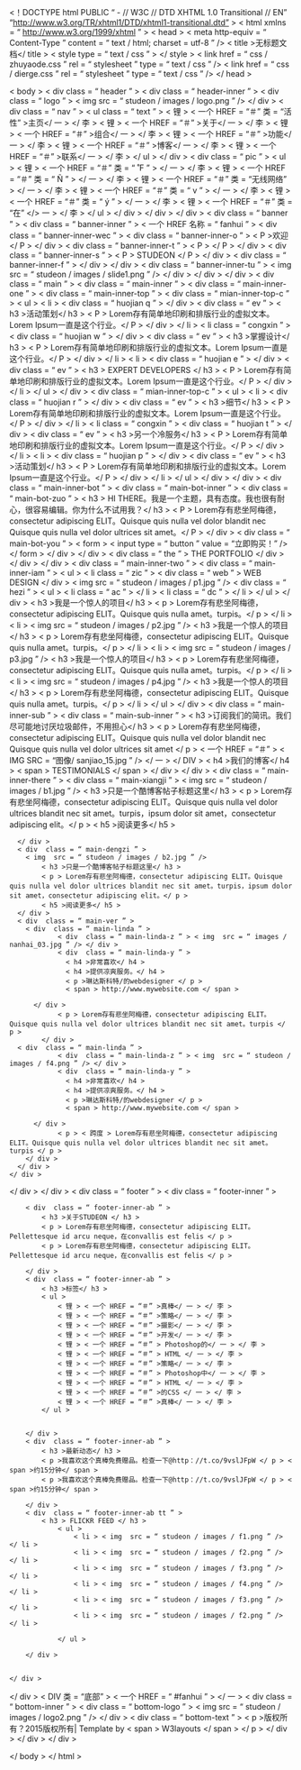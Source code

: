 <！DOCTYPE html PUBLIC “ -  // W3C // DTD XHTML 1.0 Transitional // EN”  “http://www.w3.org/TR/xhtml1/DTD/xhtml1-transitional.dtd” >
< html  xmlns = “ http://www.w3.org/1999/xhtml ” >
< head >
< meta  http-equiv = “ Content-Type ”  content = “ text / html; charset = utf-8 ” />
< title >无标题文档</ title >
< style  type = “ text / css ” > </ style >
< link  href = “ css / zhuyaode.css ”  rel = “ stylesheet ”  type = “ text / css ” />
< link  href = “ css / dierge.css ”  rel = “ stylesheet ”  type = “ text / css ” />
</ head >

< body >
< div  class = “ header ” >
  < div  class = “ header-inner ” >
    < div  class = “ logo ” > < img  src = “ studeon / images / logo.png ” /> </ div >
    < div  class = “ nav ” >
      < ul  class = “ text ” >
        < 锂 > < 一个 HREF = “＃” 类 = “活性” >主页</ 一 > </ 李 >
        < 锂 > < 一个 HREF = “＃” >关于</ 一 > </ 李 >
        < 锂 > < 一个 HREF = “＃” >组合</ 一 > </ 李 >
        < 锂 > < 一个 HREF = “＃” >功能</ 一 > </ 李 >
        < 锂 > < 一个 HREF = “＃” >博客</ 一 > </ 李 >
        < 锂 > < 一个 HREF = “＃” >联系</ 一 > </ 李 >
      </ ul >
    </ div >
    < div  class = “ pic ” >
      < ul >
        < 锂 > < 一个 HREF = “＃” 类 = “ ˚F ” > </ 一 > </ 李 >
        < 锂 > < 一个 HREF = “＃” 类 = “ Ñ ” > </ 一 > </ 李 >
        < 锂 > < 一个 HREF = “＃” 类 = “无线网络” > </ 一 > </ 李 >
        < 锂 > < 一个 HREF = “＃” 类 = “ v ” > </ 一 > </ 李 >
        < 锂 > < 一个 HREF = “＃” 类 = “ ý ” > </ 一 > </ 李 >
        < 锂 > < 一个 HREF = “＃” 类 = “在” </> 一 > </ 李 >
      </ ul >
    </ div >
  </ div >
</ div >
< div  class = “ banner ” >
  < div  class = “ banner-inner ” >
  < 一个 HREF  名称 = “ fanhui ” >
    < div  class = “ banner-inner-wec ” >
      < div  class = “ banner-inner-o ” >
        < P >欢迎</ P >
      </ div >
      < div  class = “ banner-inner-t ” >
        < P > </ P >
      </ div >
      < div  class = “ banner-inner-s ” >
        < P > STUDEON </ P >
      </ div >
      < div  class = “ banner-inner-f ” > </ div >
    </ div >
    < div  class = “ banner-inner-tu ” > < img  src = “ studeon / images / slide1.png ” /> </ div >
  </ div >
</ div >
< div  class = “ main ” >
  < div  class = “ main-inner ” >
    < div  class = “ main-inner-one ” >
      < div  class = “ main-inner-top ” >
        < div  class = “ mian-inner-top-c ” >
          < ul >
            < li >
              < div  class = “ huojian q ” > </ div >
              < div  class = “ ev ” >
                < h3 >活动策划</ h3 >
                < P > Lorem存有简单地印刷和排版行业的虚拟文本。Lorem Ipsum一直是这个行业。</ P >
              </ div >
            </ li >
            < li  class = “ congxin ” >
              < div  class = “ huojian w ” > </ div >
              < div  class = “ ev ” >
                < h3 >掌握设计</ h3 >
                < P > Lorem存有简单地印刷和排版行业的虚拟文本。Lorem Ipsum一直是这个行业。</ P >
              </ div >
            </ li >
            < li >
              < div  class = “ huojian e ” > </ div >
              < div  class = “ ev ” >
                < h3 > EXPERT DEVELOPERS </ h3 >
                < P > Lorem存有简单地印刷和排版行业的虚拟文本。Lorem Ipsum一直是这个行业。</ P >
              </ div >
            </ li >
          </ ul >
        </ div >
        < div  class = “ mian-inner-top-c ” >
          < ul >
            < li >
              < div  class = “ huojian r ” > </ div >
              < div  class = “ ev ” >
                < h3 >细节</ h3 >
                < P > Lorem存有简单地印刷和排版行业的虚拟文本。Lorem Ipsum一直是这个行业。</ P >
              </ div >
            </ li >
            < li  class = “ congxin ” >
              < div  class = “ huojian t ” > </ div >
              < div  class = “ ev ” >
                < h3 >另一个冷服务</ h3 >
                < P > Lorem存有简单地印刷和排版行业的虚拟文本。Lorem Ipsum一直是这个行业。</ P >
              </ div >
            </ li >
            < li >
              < div  class = “ huojian p ” > </ div >
              < div  class = “ ev ” >
                < h3 >活动策划</ h3 >
                < P > Lorem存有简单地印刷和排版行业的虚拟文本。Lorem Ipsum一直是这个行业。</ P >
              </ div >
            </ li >
          </ ul >
        </ div >
      </ div >
      < div  class = “ main-inner-bot ” >
        < div  class = “ main-bot-inner ” >
          < div  class = “ main-bot-zuo ” >
            < h3 > HI THERE。我是一个主题，具有态度。我也很有耐心，很容易编辑。你为什么不试用我？</ h3 >
            < P > Lorem存有悲坐阿梅德，consectetur adipiscing ELIT。Quisque quis nulla vel dolor blandit nec Quisque quis nulla vel dolor ultrices sit amet。</ P >
          </ div >
          < div  class = “ main-bot-you ” >
            < form >
              < input  type = “ button ”  value = “立即购买！” />
            </ form >
          </ div >
        </ div >
        < div  class = “ the ” > THE PORTFOLIO </ div >
      </ div >
    </ div >
    < div  class = “ main-inner-two ” >
      < div  class = “ main-inner-iam ” >
        < ul >
          < li  class = “ zic ” > < div  class = “ web ” > WEB DESIGN </ div > < img  src = “ studeon / images / p1.jpg ” />
            < div  class = “ hezi ” >
              < ul >
                < li  class = “ ac ” > </ li >
                < li  class = “ dc ” > </ li >
              </ ul >
            </ div >
            < h3 >我是一个惊人的项目</ h3 >
            < p > Lorem存有悲坐阿梅德，consectetur adipiscing ELIT。Quisque quis nulla amet。turpis。</ p >
          </ li >
          < li > < img  src = “ studeon / images / p2.jpg ” />
            < h3 >我是一个惊人的项目</ h3 >
            < p > Lorem存有悲坐阿梅德，consectetur adipiscing ELIT。Quisque quis nulla amet。turpis。</ p >
          </ li >
          < li > < img  src = “ studeon / images / p3.jpg ” />
            < h3 >我是一个惊人的项目</ h3 >
            < p > Lorem存有悲坐阿梅德，consectetur adipiscing ELIT。Quisque quis nulla amet。turpis。</ p >
          </ li >
          < li > < img  src = “ studeon / images / p4.jpg ” />
            < h3 >我是一个惊人的项目</ h3 >
            < p > Lorem存有悲坐阿梅德，consectetur adipiscing ELIT。Quisque quis nulla amet。turpis。</ p >
          </ li >
        </ ul >
      </ div >
      < div  class = “ main-inner-sub ” >
        < div  class = “ main-sub-inner ” >
          < h3 >订阅我们的简讯。我们尽可能地讨厌垃圾邮件，不用担心</ h3 >
          < p > Lorem存有悲坐阿梅德，consectetur adipiscing ELIT。Quisque quis nulla vel dolor blandit nec Quisque quis nulla vel dolor ultrices sit amet </ p >
          < 一个 HREF = “＃” > < IMG  SRC = “图像/ sanjiao_15.jpg ” /> </ 一 > </ DIV >
        < h4 >我们的博客</ h4 >
        < span > TESTIMONIALS </ span > </ div >
    </ div >
    < div  class = “ main-inner-there ” >
      < div  class = “ main-xiangji ” >
      		< img  src = “ studeon / images / b1.jpg ” />
        < h3 >只是一个酷博客帖子标题这里</ h3 >
        < p > Lorem存有悲坐阿梅德，consectetur adipiscing ELIT。Quisque quis nulla vel dolor ultrices blandit nec sit amet。turpis，ipsum dolor sit amet，consectetur adipiscing elit。</ p >
        < h5 >阅读更多</ h5 >
      
      </ div >
      < div  class = “ main-dengzi ” >
      	< img  src = “ studeon / images / b2.jpg ” />
            < h3 >只是一个酷博客帖子标题这里</ h3 >
            < p > Lorem存有悲坐阿梅德，consectetur adipiscing ELIT。Quisque quis nulla vel dolor ultrices blandit nec sit amet。turpis，ipsum dolor sit amet，consectetur adipiscing elit。</ p >
            < h5 >阅读更多</ h5 >
      </ div >
      < div  class = “ main-ver ” >
   		< div  class = “ main-linda ” >
            	< div  class = “ main-linda-z ” > < img  src = “ images / nanhai_03.jpg ” /> </ div >
                < div  class = “ main-linda-y ” >
               	  < h4 >非常喜欢</ h4 >
                  < h4 >提供凉爽服务。</ h4 >
                  < p >琳达斯科特/的webdesigner </ p >
                  < span > http://www.mywebsite.com </ span >
                
          </ div >
                < p > Lorem存有悲坐阿梅德，consectetur adipiscing ELIT。Quisque quis nulla vel dolor ultrices blandit nec sit amet。turpis </ p >
            </ div >
      < div  class = “ main-linda ” >
            	< div  class = “ main-linda-z ” > < img  src = “ studeon / images / f4.png ” /> </ div >
                < div  class = “ main-linda-y ” >
               	  < h4 >非常喜欢</ h4 >
                  < h4 >提供凉爽服务。</ h4 >
                  < p >琳达斯科特/的webdesigner </ p >
                  < span > http://www.mywebsite.com </ span >
                
          </ div >
                < p > < 跨度 > Lorem存有悲坐阿梅德，consectetur adipiscing ELIT。Quisque quis nulla vel dolor ultrices blandit nec sit amet。turpis </ p >
        </ div >
      </ div >
    </ div >
  </ div >
</ div >
< div  class = “ footer ” >
	< div  class = “ footer-inner ” >
    	
    	< div  class = “ footer-inner-ab ” >
        	< h3 >关于STUDEON </ h3 >
            < p > Lorem存有悲坐阿梅德，consectetur adipiscing ELIT。Pellettesque id arcu neque，在convallis est felis </ p >
            < p > Lorem存有悲坐阿梅德，consectetur adipiscing ELIT。Pellettesque id arcu neque，在convallis est felis </ p >
        	
        </ div >
        < div  class = “ footer-inner-ab ” >
        	< h3 >标签</ h3 >
            < ul >
            	< 锂 > < 一个 HREF = “＃” >真棒</ 一 > </ 李 >
                < 锂 > < 一个 HREF = “＃” >策略</ 一 > </ 李 >
                < 锂 > < 一个 HREF = “＃” >摄影</ 一 > </ 李 >
                < 锂 > < 一个 HREF = “＃” >开发</ 一 > </ 李 >
                < 锂 > < 一个 HREF = “＃” > Photoshop的</ 一 > </ 李 >
                < 锂 > < 一个 HREF = “＃” > HTML </ 一 > </ 李 >
                < 锂 > < 一个 HREF = “＃” >策略</ 一 > </ 李 >
                < 锂 > < 一个 HREF = “＃” > Photoshop中</ 一 > </ 李 >
                < 锂 > < 一个 HREF = “＃” > HTML </ 一 > </ 李 >
                < 锂 > < 一个 HREF = “＃” >的CSS </ 一 > </ 李 >
                < 锂 > < 一个 HREF = “＃” >真棒</ 一 > </ 李 >
            </ ul >
            
        	
        </ div >
        < div  class = “ footer-inner-ab ” >
        	< h3 >最新动态</ h3 >
            < p >我喜欢这个真棒免费赠品。检查一下@http：//t.co/9vslJFpW </ p > < span >约15分钟</ span >
            < p >我喜欢这个真棒免费赠品。检查一下@http：//t.co/9vslJFpW </ p > < span >约15分钟</ span >
        	
        </ div >
        < div  class = “ footer-inner-ab tt ” >
        	< h3 > FLICKR FEED </ h3 >
            	< ul >
                	< li > < img  src = “ studeon / images / f1.png ” /> </ li >
                    < li > < img  src = “ studeon / images / f2.png ” /> </ li >
                    < li > < img  src = “ studeon / images / f3.png ” /> </ li >
                    < li > < img  src = “ studeon / images / f4.png ” /> </ li >
                    < li > < img  src = “ studeon / images / f3.png ” /> </ li >
                    < li > < img  src = “ studeon / images / f2.png ” /> </ li >
                
                </ ul >
        	
        </ div >
        
      
    </ div >
</ div >
< DIV  类 = “底部” > < 一个 HREF = “ #fanhui ” > </ 一 >
   < div  class = “ bottom-inner ” >
	< div  class = “ bottom-logo ” > < img  src = “ studeon / images / logo2.png ” /> </ div >
    < div  class = “ bottom-text ” > < p >版权所有？2015版权所有| Template by < span > W3layouts </ span > </ p > </ div >
   </ div >
</ div >


</ body >
</ html >

